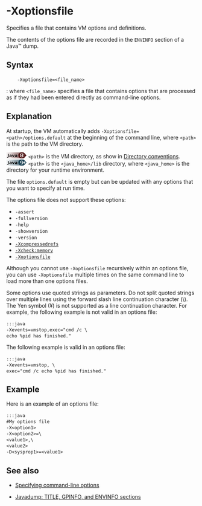 <!--
* Copyright (c) 2017, 2018 IBM Corp. and others
*
* This program and the accompanying materials are made
* available under the terms of the Eclipse Public License 2.0
* which accompanies this distribution and is available at
* https://www.eclipse.org/legal/epl-2.0/ or the Apache
* License, Version 2.0 which accompanies this distribution and
* is available at https://www.apache.org/licenses/LICENSE-2.0.
*
* This Source Code may also be made available under the
* following Secondary Licenses when the conditions for such
* availability set forth in the Eclipse Public License, v. 2.0
* are satisfied: GNU General Public License, version 2 with
* the GNU Classpath Exception [1] and GNU General Public
* License, version 2 with the OpenJDK Assembly Exception [2].
*
* [1] https://www.gnu.org/software/classpath/license.html
* [2] http://openjdk.java.net/legal/assembly-exception.html
*
* SPDX-License-Identifier: EPL-2.0 OR Apache-2.0 OR GPL-2.0 WITH
* Classpath-exception-2.0 OR LicenseRef-GPL-2.0 WITH Assembly-exception
-->

# -Xoptionsfile


Specifies a file that contains VM options and definitions.

The contents of the options file are recorded in the `ENVINFO` section of a Java&trade; dump.

## Syntax

        -Xoptionsfile=<file_name>

:   where `<file_name>` specifies a file that contains options that are processed as if they had been entered directly as command-line options.

## Explanation

At startup, the VM automatically adds `-Xoptionsfile=<path>/options.default` at the beginning of the command line, where `<path>` is the path to the VM directory.

![Start of content that applies only to Java 8 (LTS)](cr/java8.png) `<path>` is the VM directory, as show in [Directory conventions](openj9_directories.md).  
![Start of content that applies only to Java 9 and later](cr/java9plus.png) `<path>` is the `<java_home>/lib` directory, where `<java_home>` is the directory for your runtime environment.

The file `options.default` is empty but can be updated with any options that you want to specify at run time.

The options file does not support these options:

- `-assert`
- `-fullversion`
- `-help`
- `-showversion`
- `-version`
- [`-Xcompressedrefs`](xcompressedrefs.md)
- [`-Xcheck:memory`](xcheck.md#memory)
- [`-Xoptionsfile`](xoptionsfile.md)

Although you cannot use `-Xoptionsfile` recursively within an options file, you can use `-Xoptionsfile` multiple times on the same command line to load more than one options files.

Some options use quoted strings as parameters. Do not split quoted strings over multiple lines using the forward slash line continuation character (\\). The Yen symbol (¥) is not supported as a line continuation character. For example, the following example is not valid in an options file:

    :::java
    -Xevents=vmstop,exec="cmd /c \
    echo %pid has finished."

The following example is valid in an options file:

    :::java
    -Xevents=vmstop, \
    exec="cmd /c echo %pid has finished."

## Example

Here is an example of an options file:

    :::java
    #My options file
    -X<option1>
    -X<option2>=\
    <value1>,\
    <value2>
    -D<sysprop1>=<value1>

## See also

- [Specifying command-line options](cmdline_specifying.md)

- [Javadump: TITLE, GPINFO, and ENVINFO sections](https://www.ibm.com/support/knowledgecenter/SSYKE2_8.0.0/com.ibm.java.vm.80.doc/docs/javadump_tags_info.html)


<!-- ==== END OF TOPIC ==== xoptionsfile.md ==== -->
